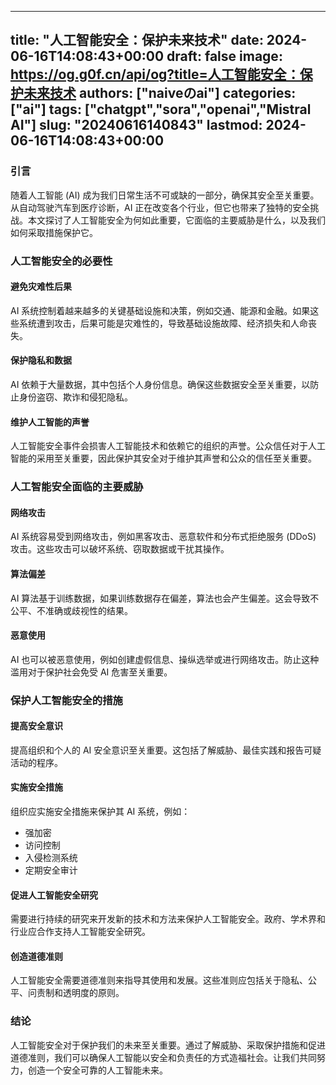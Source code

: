 
---
title: "人工智能安全：保护未来技术"
date: 2024-06-16T14:08:43+00:00
draft: false
image: https://og.g0f.cn/api/og?title=人工智能安全：保护未来技术
authors: ["naiveのai"]
categories: ["ai"]
tags: ["chatgpt","sora","openai","Mistral AI"]
slug: "20240616140843"
lastmod: 2024-06-16T14:08:43+00:00
---
### 引言

随着人工智能 (AI) 成为我们日常生活不可或缺的一部分，确保其安全至关重要。从自动驾驶汽车到医疗诊断，AI 正在改变各个行业，但它也带来了独特的安全挑战。本文探讨了人工智能安全为何如此重要，它面临的主要威胁是什么，以及我们如何采取措施保护它。

### 人工智能安全的必要性

#### 避免灾难性后果

AI 系统控制着越来越多的关键基础设施和决策，例如交通、能源和金融。如果这些系统遭到攻击，后果可能是灾难性的，导致基础设施故障、经济损失和人命丧失。

#### 保护隐私和数据

AI 依赖于大量数据，其中包括个人身份信息。确保这些数据安全至关重要，以防止身份盗窃、欺诈和侵犯隐私。

#### 维护人工智能的声誉

人工智能安全事件会损害人工智能技术和依赖它的组织的声誉。公众信任对于人工智能的采用至关重要，因此保护其安全对于维护其声誉和公众的信任至关重要。

### 人工智能安全面临的主要威胁

#### 网络攻击

AI 系统容易受到网络攻击，例如黑客攻击、恶意软件和分布式拒绝服务 (DDoS) 攻击。这些攻击可以破坏系统、窃取数据或干扰其操作。

#### 算法偏差

AI 算法基于训练数据，如果训练数据存在偏差，算法也会产生偏差。这会导致不公平、不准确或歧视性的结果。

#### 恶意使用

AI 也可以被恶意使用，例如创建虚假信息、操纵选举或进行网络攻击。防止这种滥用对于保护社会免受 AI 危害至关重要。

### 保护人工智能安全的措施

#### 提高安全意识

提高组织和个人的 AI 安全意识至关重要。这包括了解威胁、最佳实践和报告可疑活动的程序。

#### 实施安全措施

组织应实施安全措施来保护其 AI 系统，例如：

* 强加密
* 访问控制
* 入侵检测系统
* 定期安全审计

#### 促进人工智能安全研究

需要进行持续的研究来开发新的技术和方法来保护人工智能安全。政府、学术界和行业应合作支持人工智能安全研究。

#### 创造道德准则

人工智能安全需要道德准则来指导其使用和发展。这些准则应包括关于隐私、公平、问责制和透明度的原则。

### 结论

人工智能安全对于保护我们的未来至关重要。通过了解威胁、采取保护措施和促进道德准则，我们可以确保人工智能以安全和负责任的方式造福社会。让我们共同努力，创造一个安全可靠的人工智能未来。